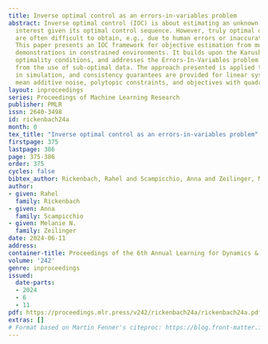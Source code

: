 ```yaml
---
title: Inverse optimal control as an errors-in-variables problem
abstract: Inverse optimal control (IOC) is about estimating an unknown objective of
  interest given its optimal control sequence. However, truly optimal demonstrations
  are often difficult to obtain, e.g., due to human errors or inaccurate measurements.
  This paper presents an IOC framework for objective estimation from multiple sub-optimal
  demonstrations in constrained environments. It builds upon the Karush-Kuhn-Tucker
  optimality conditions, and addresses the Errors-In-Variables problem that emerges
  from the use of sub-optimal data. The approach presented is applied to various systems
  in simulation, and consistency guarantees are provided for linear systems with zero
  mean additive noise, polytopic constraints, and objectives with quadratic features.
layout: inproceedings
series: Proceedings of Machine Learning Research
publisher: PMLR
issn: 2640-3498
id: rickenbach24a
month: 0
tex_title: "Inverse optimal control as an errors-in-variables problem"
firstpage: 375
lastpage: 386
page: 375-386
order: 375
cycles: false
bibtex_author: Rickenbach, Rahel and Scampicchio, Anna and Zeilinger, Melanie N.
author:
- given: Rahel
  family: Rickenbach
- given: Anna
  family: Scampicchio
- given: Melanie N.
  family: Zeilinger
date: 2024-06-11
address:
container-title: Proceedings of the 6th Annual Learning for Dynamics & Control Conference
volume: '242'
genre: inproceedings
issued:
  date-parts:
  - 2024
  - 6
  - 11
pdf: https://proceedings.mlr.press/v242/rickenbach24a/rickenbach24a.pdf
extras: []
# Format based on Martin Fenner's citeproc: https://blog.front-matter.io/posts/citeproc-yaml-for-bibliographies/
---
```

